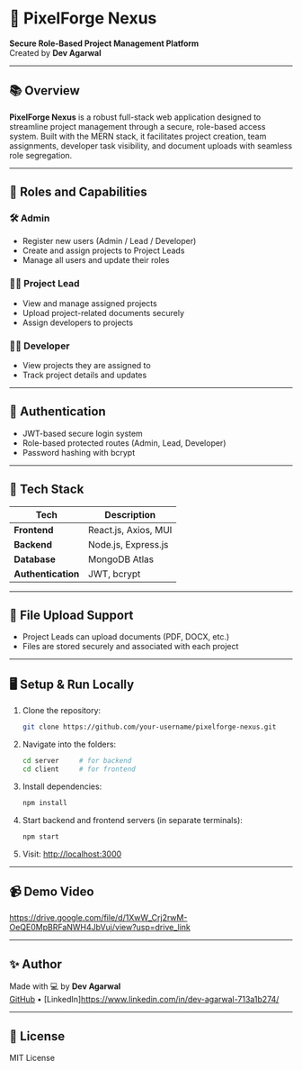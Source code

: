# 🚀 PixelForge Nexus

**Secure Role-Based Project Management Platform**  
Created by **Dev Agarwal**

---

## 📚 Overview

**PixelForge Nexus** is a robust full-stack web application designed to streamline project management through a secure, role-based access system. Built with the MERN stack, it facilitates project creation, team assignments, developer task visibility, and document uploads with seamless role segregation.

---

## 👥 Roles and Capabilities

### 🛠️ Admin
- Register new users (Admin / Lead / Developer)
- Create and assign projects to Project Leads
- Manage all users and update their roles

### 👨‍💼 Project Lead
- View and manage assigned projects
- Upload project-related documents securely
- Assign developers to projects

### 👨‍💻 Developer
- View projects they are assigned to
- Track project details and updates

---

## 🔐 Authentication
- JWT-based secure login system
- Role-based protected routes (Admin, Lead, Developer)
- Password hashing with bcrypt

---

## 🧱 Tech Stack

| Tech          | Description               |
|---------------|---------------------------|
| **Frontend**  | React.js, Axios, MUI      |
| **Backend**   | Node.js, Express.js       |
| **Database**  | MongoDB Atlas             |
| **Authentication** | JWT, bcrypt         |

---

## 📁 File Upload Support
- Project Leads can upload documents (PDF, DOCX, etc.)
- Files are stored securely and associated with each project

---

## 🖥️ Setup & Run Locally

1. Clone the repository:
    ```bash
    git clone https://github.com/your-username/pixelforge-nexus.git
    ```

2. Navigate into the folders:
    ```bash
    cd server     # for backend
    cd client     # for frontend
    ```

3. Install dependencies:
    ```bash
    npm install
    ```

4. Start backend and frontend servers (in separate terminals):
    ```bash
    npm start
    ```

5. Visit: [http://localhost:3000](http://localhost:3000)

---

## 📹 Demo Video

https://drive.google.com/file/d/1XwW_Crj2rwM-OeQE0MpBRFaNWH4JbVuj/view?usp=drive_link

---

## ✨ Author

Made with 💻 by **Dev Agarwal**  
[GitHub](https://github.com/ROCKYSOUP) • [LinkedIn]https://www.linkedin.com/in/dev-agarwal-713a1b274/

---

## 📄 License

MIT License
